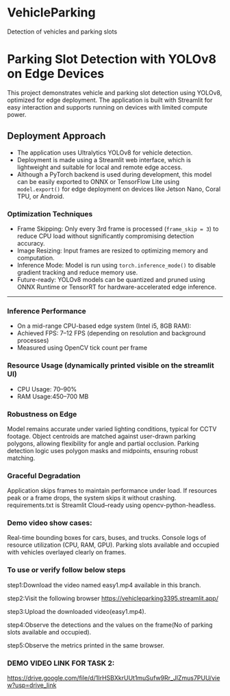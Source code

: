# VehicleParking
Detection of vehicles and parking slots
# Parking Slot Detection with YOLOv8 on Edge Devices

This project demonstrates vehicle and parking slot detection using YOLOv8, optimized for edge deployment. The application is built with Streamlit for easy interaction and supports running on devices with limited compute power.

## Deployment Approach
- The application uses Ultralytics YOLOv8 for vehicle detection.
- Deployment is made using a Streamlit web interface, which is lightweight and suitable for local and remote edge access.
- Although a PyTorch backend is used during development, this model can be easily exported to ONNX or TensorFlow Lite using `model.export()` for edge deployment on devices like Jetson Nano, Coral TPU, or Android.

### Optimization Techniques

- Frame Skipping: Only every 3rd frame is processed (`frame_skip = 3`) to reduce CPU load without significantly compromising detection accuracy.
- Image Resizing: Input frames are resized to optimizing memory and computation.
- Inference Mode: Model is run using `torch.inference_mode()` to disable gradient tracking and reduce memory use.
- Future-ready: YOLOv8 models can be quantized and pruned using ONNX Runtime or TensorRT for hardware-accelerated edge inference.

---

### Inference Performance
  - On a mid-range CPU-based edge system (Intel i5, 8GB RAM):
  - Achieved FPS: 7–12 FPS (depending on resolution and background processes)
  - Measured using OpenCV tick count per frame

### Resource Usage (dynamically printed visible on the streamlit UI)
- CPU Usage: 70–90% 
- RAM Usage:450–700 MB

### Robustness on Edge
Model remains accurate under varied lighting conditions, typical for CCTV footage.
Object centroids are matched against user-drawn parking polygons, allowing flexibility for angle and partial occlusion.
Parking detection logic uses polygon masks and midpoints, ensuring robust matching.

### Graceful Degradation
Application skips frames to maintain performance under load.
If resources peak or a frame drops, the system skips it without crashing.
requirements.txt is Streamlit Cloud–ready using opencv-python-headless.

### Demo video show cases:
Real-time bounding boxes for cars, buses, and trucks.
Console logs of resource utilization (CPU, RAM, GPU).
Parking slots available and occupied with vehicles overlayed clearly on frames.

### To use or verify follow below steps
step1:Download the video named easy1.mp4 available in this branch.

step2:Visit the following browser https://vehicleparking3395.streamlit.app/

step3:Upload the downloaded video(easy1.mp4).

step4:Observe the detections and the values on the frame(No of parking slots available and occupied).

step5:Observe the metrics printed in the same browser.

### DEMO VIDEO LINK FOR TASK 2:
https://drive.google.com/file/d/1IrHSBXkrUUt1muSufw9Rr_JlZmus7PUU/view?usp=drive_link


